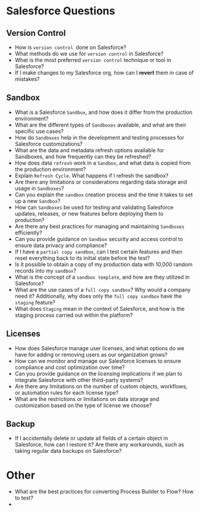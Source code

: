 # Salesforce Questions

## Version Control

- How is `version control `done on Salesforce?
- What methods do we use for `version control` in Salesforce?
- What is the most preferred `version control` technique or tool in Salesforce?
- If I make changes to my Salesforce org, how can I **revert** them in case of mistakes?

## Sandbox

- What is a Salesforce `Sandbox`, and how does it differ from the production environment?
- What are the different types of `Sandboxes` available, and what are their specific use cases?
- How do `Sandboxes` help in the development and testing processes for Salesforce customizations?
- What are the data and metadata refresh options available for Sandboxes, and how frequently can they be refreshed?
- How does data `refresh` work in a `Sandbox`, and what data is copied from the production environment?
- Explain `Refresh Cycle`. What happens if I refresh the sandbox?
- Are there any limitations or considerations regarding data storage and usage in `Sandboxes`?
- Can you explain the `sandbox` creation process and the time it takes to set up a new `Sandbox`?
- How can `Sandboxes` be used for testing and validating Salesforce updates, releases, or new features before deploying them to production?
- Are there any best practices for managing and maintaining `Sandboxes` efficiently?
- Can you provide guidance on `Sandbox` security and access control to ensure data privacy and compliance?
- If I have a `partial copy sandbox`, can I test certain features and then reset everything back to its initial state before the test?
- Is it possible to obtain a copy of my production data with 10,000 random records into my `sandbox`?
- What is the concept of a `sandbox template`, and how are they utilized in Salesforce?
- What are the use cases of a `full copy sandbox`? Why would a company need it? Additionally, why does only the `full copy sandbox` have the `staging` feature?
- What does `Staging` mean in the context of Salesforce, and how is the staging process carried out within the platform?

## Licenses

- How does Salesforce manage user licenses, and what options do we have for adding or removing users as our organization grows?
- How can we monitor and manage our Salesforce licenses to ensure compliance and cost optimization over time?
- Can you provide guidance on the licensing implications if we plan to integrate Salesforce with other third-party systems?
- Are there any limitations on the number of custom objects, workflows, or automation rules for each license type?
- What are the restrictions or limitations on data storage and customization based on the type of license we choose?


## Backup

- If I accidentally delete or update all fields of a certain object in Salesforce, how can I restore it? Are there any workarounds, such as taking regular data backups on Salesforce?

# Other

- What are the best practices for converting Process Builder to Flow? How to test?
- 
